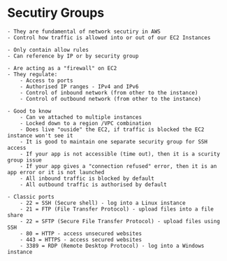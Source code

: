 # Secutiry Groups

    - They are fundamental of network secutiry in AWS
    - Control how traffic is allowed into or out of our EC2 Instances
    
    - Only contain allow rules
    - Can reference by IP or by security group

    - Are acting as a "firewall" on EC2
    - They regulate:
        - Access to ports
        - Authorised IP ranges - IPv4 and IPv6
        - Control of inbound network (from other to the instance)
        - Control of outbound network (from other to the instance)

    - Good to know
        - Can ve attached to multiple instances
        - Locked down to a region /VPC combination
        - Does live "ouside" the EC2, if traffic is blocked the EC2 instance won't see it
        - It is good to maintain one separate security group for SSH access
        - If your app is not accessible (time out), then it is a scurity group issue
        - If your app gives a "connection refused" error, then it is an app error or it is not launched
        - All inbound traffic is blocked by default
        - All outbound traffic is authorised by default

    - Classic ports
        - 22 = SSH (Secure shell) - log into a Linux instance
        - 21 = FTP (File Transfer Protocol) - upload files into a file share
        - 22 = SFTP (Secure File Transfer Protocol) - upload files using SSH
        - 80 = HTTP - access unsecured websites
        - 443 = HTTPS - access secured websites
        - 3389 = RDP (Remote Desktop Protocol) - log into a Windows instance
